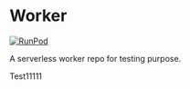 # Worker

[![RunPod](https://api.runpod.io/badge/Yhlong00/worker)](https://www.runpod.io/console/hub/Yhlong00/worker)

A serverless worker repo for testing purpose. 

Test11111
